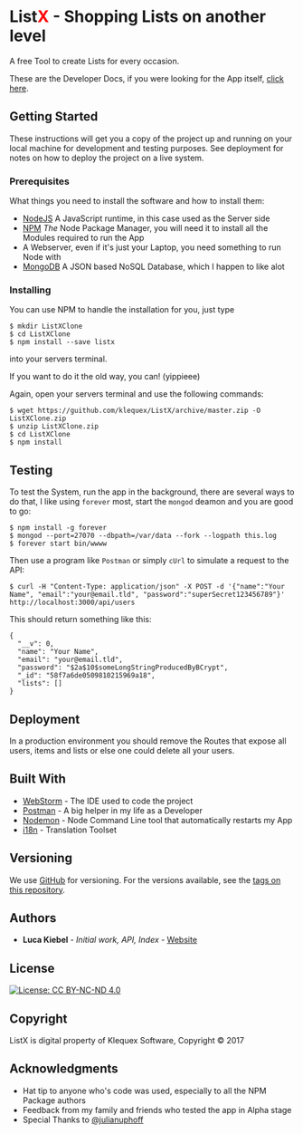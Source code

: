 <h1>List<span style="color: red;">X</span> - Shopping Lists on another level </h1>


A free Tool to create Lists for every occasion.

These are the Developer Docs, if you were looking for the App itself, [click here](https://listx.io).

## Getting Started

These instructions will get you a copy of the project up and running on your local machine for development and testing purposes. See deployment for notes on how to deploy the project on a live system.

### Prerequisites

What things you need to install the software and how to install them:

 - [NodeJS](https://nodejs.org) A JavaScript runtime, in this case used as the Server side
 - [NPM](https://www.npmjs.com/package/listx/tutorial) _The_ Node Package Manager, you will need it to install all the Modules required to run the App
 - A Webserver, even if it's just your Laptop, you need something to run Node with
 - [MongoDB](https://mongodb.org) A JSON based NoSQL Database, which I happen to like alot

### Installing

You can use NPM to handle the installation for you, just type
```
$ mkdir ListXClone
$ cd ListXClone
$ npm install --save listx
```
into your servers terminal.

If you want to do it the old way, you can! (yippieee)

Again, open your servers terminal and use the following commands:
```
$ wget https://guithub.com/klequex/ListX/archive/master.zip -O ListXClone.zip
$ unzip ListXClone.zip
$ cd ListXClone
$ npm install
```

## Testing

To test the System, run the app in the background, there are several ways to do that, I like using `forever` most,
start the `mongod` deamon and you are good to go:
```
$ npm install -g forever
$ mongod --port=27070 --dbpath=/var/data --fork --logpath this.log
$ forever start bin/wwww
```
Then use a program like `Postman` or simply `cUrl` to simulate a request to the API:

```
$ curl -H "Content-Type: application/json" -X POST -d '{"name":"Your Name", "email":"your@email.tld", "password":"superSecret123456789"}' http://localhost:3000/api/users
```

This should return something like this:
```
{
  "__v": 0,
  "name": "Your Name",
  "email": "your@email.tld",
  "password": "$2a$10$someLongStringProducedByBCrypt",
  "_id": "58f7a6de0509810215969a18",
  "lists": []
}
```

## Deployment

In a production environment you should remove the Routes that expose all users, items and lists or else one could delete all your users.


## Built With

- [WebStorm](https://jetbrains.com/webstorm) - The IDE used to code the project
- [Postman](https://www.getpostman.com/) - A big helper in my life as a Developer
- [Nodemon](https://npmjs.org/package/nodemon) - Node Command Line tool that automatically restarts my App
- [i18n](https://npmjs.org/package/i18n) - Translation Toolset



## Versioning

We use [GitHub](https://github.com) for versioning. For the versions available, see the [tags on this repository](https://github.com/klquex/ListX/tags).

## Authors

- **Luca Kiebel** - *Initial work, API, Index* - [Website](https://luca-kiebel.de)

## License

[![License: CC BY-NC-ND 4.0](https://licensebuttons.net/l/by-nc-nd/4.0/80x15.png)](http://creativecommons.org/licenses/by-nc-nd/4.0/)

## Copyright

ListX is digital property of Klequex Software, Copyright © 2017

## Acknowledgments

* Hat tip to anyone who's code was used, especially to all the NPM Package authors
* Feedback from my family and friends who tested the app in Alpha stage
* Special Thanks to [@julianuphoff](https://github.com/julianuphoff)

